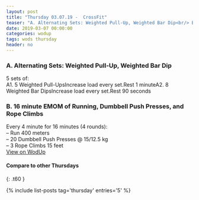 ```yaml
---
layout: post
title: "Thursday 03.07.19 -  CrossFit"
teaser: "A. Alternating Sets: Weighted Pull-Up, Weighted Bar Dip<br/> B.  16 minute EMOM of Running, Dumbbell Push Presses, and Rope Climbs"
date: 2019-03-07 00:00:00
categories: wodup
tags: wods thursday
header: no
---
```



<h3>A. Alternating Sets: Weighted Pull-Up, Weighted Bar Dip</h3>
5 sets of:<br/>A1. 5 Weighted Pull-UpsIncrease load every set.Rest 1 minuteA2. 8 Weighted Bar DipsIncrease load every set.Rest 90 seconds
<h3>B.  16 minute EMOM of Running, Dumbbell Push Presses, and Rope Climbs</h3>
Every 4 minute for 16 minutes (4 rounds):<br/>– Run 400 meters<br/>– 20 Dumbbell Push Presses @ 15/12.5 kg<br/>– 3 Rope Climbs 15 feet<br/>
<a href="https://www.wodup.com/gyms/asphodel/wods/13715" target="blank">View on WodUp</a>


#### Compare to other Thursdays
{: .t60 }

{% include list-posts tag='thursday' entries='5' %}